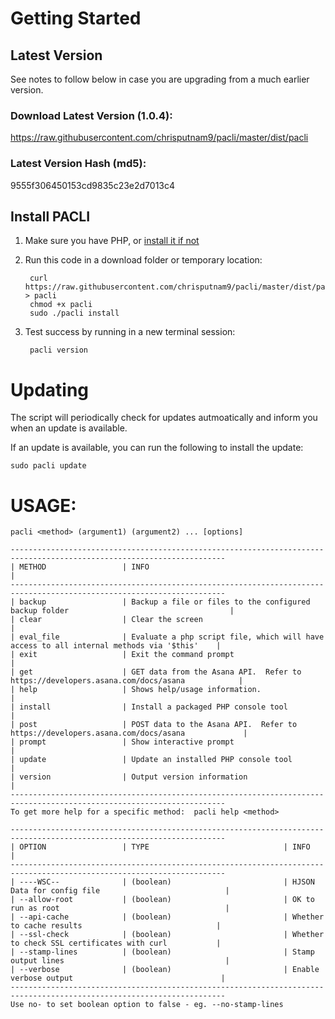 # Getting Started

## Latest Version
See notes to follow below in case you are upgrading from a much earlier version.

### Download Latest Version (1.0.4):
https://raw.githubusercontent.com/chrisputnam9/pacli/master/dist/pacli

### Latest Version Hash (md5):
9555f306450153cd9835c23e2d7013c4

## Install PACLI
1. Make sure you have PHP, or [install it if not](http://php.net/manual/en/install.php)

2. Run this code in a download folder or temporary location:

        curl https://raw.githubusercontent.com/chrisputnam9/pacli/master/dist/pacli > pacli
        chmod +x pacli
        sudo ./pacli install

3. Test success by running in a new terminal session:

        pacli version

# Updating
The script will periodically check for updates autmoatically and inform you when an update is
available.

If an update is available, you can run the following to install the update:

    sudo pacli update

# USAGE:

    pacli <method> (argument1) (argument2) ... [options]

    ----------------------------------------------------------------------------------------------------------------------
    | METHOD                 | INFO                                                                                      |
    ----------------------------------------------------------------------------------------------------------------------
    | backup                 | Backup a file or files to the configured backup folder                                    |
    | clear                  | Clear the screen                                                                          |
    | eval_file              | Evaluate a php script file, which will have access to all internal methods via '$this'    |
    | exit                   | Exit the command prompt                                                                   |
    | get                    | GET data from the Asana API.  Refer to https://developers.asana.com/docs/asana            |
    | help                   | Shows help/usage information.                                                             |
    | install                | Install a packaged PHP console tool                                                       |
    | post                   | POST data to the Asana API.  Refer to https://developers.asana.com/docs/asana             |
    | prompt                 | Show interactive prompt                                                                   |
    | update                 | Update an installed PHP console tool                                                      |
    | version                | Output version information                                                                |
    ----------------------------------------------------------------------------------------------------------------------
    To get more help for a specific method:  pacli help <method>

    ----------------------------------------------------------------------------------------------------------------------
    | OPTION                 | TYPE                              | INFO                                                  |
    ----------------------------------------------------------------------------------------------------------------------
    | ----WSC--              | (boolean)                         | HJSON Data for config file                            |
    | --allow-root           | (boolean)                         | OK to run as root                                     |
    | --api-cache            | (boolean)                         | Whether to cache results                              |
    | --ssl-check            | (boolean)                         | Whether to check SSL certificates with curl           |
    | --stamp-lines          | (boolean)                         | Stamp output lines                                    |
    | --verbose              | (boolean)                         | Enable verbose output                                 |
    ----------------------------------------------------------------------------------------------------------------------
    Use no- to set boolean option to false - eg. --no-stamp-lines
